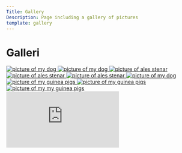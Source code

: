```yaml
---
Title: Gallery
Description: Page including a gallery of pictures
template: gallery
---
```


Galleri
==================
<!-- <div class="galleryColumn"> -->

<!-- ![Nemo1](%base_url%/image/nemo1.JPG) -->
<div class="gallery-grid">
<picture class="gallery-img">
    <a href="%base_url%/image/nemo1.JPG" target="_blank">
    <source media="(max-width: 767px)" srcset="%base_url%/image/nemo1.JPG?&h=400&w=300&rb=-90&crop-to-fit">
    <img src="%base_url%/image/nemo1.JPG?&w=250&h=300&rb=-90&crop-to-fit" alt="picture of my dog">
    </a>
</picture>

<picture class="gallery-img">
    <a href="%base_url%/image/nemo2.JPG" target="_blank">
    <source media="(max-width: 767px)" srcset="%base_url%/image/nemo2.JPG?&h=400&w=300&rb=-90&crop-to-fit">
    <img src="%base_url%/image/nemo2.JPG?&w=250&h=300&rb=-90&crop-to-fit" alt="picture of my dog">
    </a>
</picture>

<picture class="gallery-img">
    <a href="%base_url%/image/nemo3.JPG" target="_blank">
    <source media="(max-width: 767px)" srcset="%base_url%/image/nemo3.JPG?&h=400&w=300&rb=-90&crop-to-fit">
    <img src="%base_url%/image/nemo3.JPG?&w=250&h=300&rb=-90&crop-to-fit" alt="picture of ales stenar">
    </a>
</picture>
<!-- </div> -->

<!-- <div class="galleryColumn"> -->
<picture class="gallery-img">
    <a href="%base_url%/image/ales_stenar1.JPG" target="_blank">
    <source media="(max-width: 767px)" srcset="%base_url%/image/ales_stenar1.JPG?&h=400&w=300&rb=-90&crop-to-fit">
    <img src="%base_url%/image/ales_stenar1.JPG?&w=250&h=300&rb=-90&crop-to-fit" alt="picture of ales stenar">
    </a>
</picture>

<picture class="gallery-img">
    <a href="%base_url%/image/ales_stenar2.JPG" target="_blank">
    <source media="(max-width: 767px)" srcset="%base_url%/image/ales_stenar2.JPG?&h=400&w=300&rb=-90&crop-to-fit">
    <img src="%base_url%/image/ales_stenar2.JPG?&w=250&h=300&rb=-90&crop-to-fit" alt="picture of ales stenar">
    </a>
</picture>

<picture class="gallery-img">
    <a href="%base_url%/image/ales_stenar3.JPG" target="_blank">
    <source media="(max-width: 767px)" srcset="%base_url%/image/ales_stenar3.JPG?&h=400&w=300&rb=-90&crop-to-fit">
    <img src="%base_url%/image/ales_stenar3.JPG?&w=250&h=300&rb=-90&crop-to-fit" alt="picture of my dog">
    </a>
</picture>
<!-- </div> -->

<!-- <div class="galleryColumn"> -->
<picture class="gallery-img">
    <a href="%base_url%/image/marsvin1.JPG" target="_blank">
    <source media="(max-width: 767px)" srcset="%base_url%/image/marsvin1.JPG?&h=400&w=300&rb=-90&crop-to-fit">
    <img src="%base_url%/image/marsvin1.JPG?&w=250&h=300&rb=-90&crop-to-fit" alt="picture of my guinea pigs">
    </a>
</picture>

<picture class="gallery-img">
    <a href="%base_url%/image/marsvin2.JPG" target="_blank">
    <source media="(max-width: 767px)" srcset="%base_url%/image/marsvin2.JPG?&h=400&w=300&rb=-90&crop-to-fit">
    <img src="%base_url%/image/marsvin2.JPG?&w=250&h=300&rb=-90&crop-to-fit" alt="picture of my guinea pigs">
    </a>
</picture>

<picture class="gallery-img">
    <a href="%base_url%/image/marsvin3.JPG" target="_blank">
    <source media="(max-width: 767px)" srcset="%base_url%/image/marsvin3.JPG?&h=400&w=300&rb=-90&crop-to-fit">
    <img src="%base_url%/image/marsvin3.JPG?&w=250&h=300&rb=-90&crop-to-fit" alt="picture of my my guinea pigs">
    </a>
</picture>
</div>

<div class="embed-container">
    <iframe src="https://www.youtube.com/embed/OORr-tMFZfo" frameborder="0" allowfullscreen></iframe>
</div>
<!-- </div> -->

